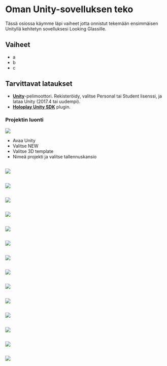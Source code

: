# Oman Unity-sovelluksen teko

Tässä osiossa käymme läpi vaiheet jotta onnistut tekemään ensimmäisen Unityllä kehitetyn sovelluksesi Looking Glassille.

## Vaiheet
- a
- b
- c

## Tarvittavat lataukset

- [**Unity**](https://store.unity.com/#plans-individual)-pelimoottori. Rekisteröidy, valitse Personal tai Student lisenssi, ja lataa Unity (2017.4 tai uudempi).
- [**Holoplay Unity SDK**](https://lookingglassfactory.com/devtools/holoplay-unity-plugin) plugin.

### Projektin luonti

![](/Assets/unity/Capture1.PNG)
- Avaa Unity
- Valitse NEW
- Valitse 3D template
- Nimeä projekti ja valitse tallennuskansio

![](/Assets/unity/Capture2.PNG)
- 

![](/Assets/unity/Capture3.PNG)
- 

![](/Assets/unity/Capture4.PNG)
- 

![](/Assets/unity/Capture5.PNG)
- 

![](/Assets/unity/Capture6.png)
- 

![](/Assets/unity/Capture7.png)
- 

![](/Assets/unity/Capture8.png)
- 

![](/Assets/unity/Capture9.PNG)
- 

![](/Assets/unity/Capture10.PNG)
- 

![](/Assets/unity/Capture11.png)
- 

![](/Assets/unity/Capture12.png)
- 

![](/Assets/unity/Capture13.png)
- 

![](/Assets/unity/Capture14.png)
- 

![](/Assets/unity/Capture15.png)
- 

